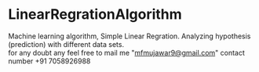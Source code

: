 # LinearRegrationAlgorithm
Machine learning algorithm, Simple Linear Regration. 
Analyzing hypothesis (prediction) with different data sets.  
for any doubt any feel free to mail me "mfmujawar9@gmail.com"
contact number +91 7058926988
